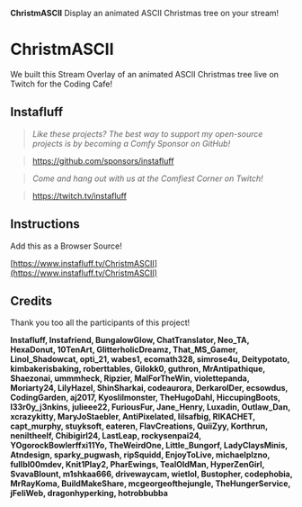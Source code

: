 **ChristmASCII** Display an animated ASCII Christmas tree on your stream!

# ChristmASCII
We built this Stream Overlay of an animated ASCII Christmas tree live on Twitch for the Coding Cafe!

## Instafluff ##
> *Like these projects? The best way to support my open-source projects is by becoming a Comfy Sponsor on GitHub!*

> https://github.com/sponsors/instafluff

> *Come and hang out with us at the Comfiest Corner on Twitch!*

> https://twitch.tv/instafluff

## Instructions ##

Add this as a Browser Source!

[https://www.instafluff.tv/ChristmASCII](https://www.instafluff.tv/ChristmASCII)

## Credits ##
Thank you too all the participants of this project!

**Instafluff, Instafriend, BungalowGlow, ChatTranslator, Neo_TA, HexaDonut, 10TenArt, GlitterholicDreamz, That_MS_Gamer, Linol_Shadowcat, opti_21, wabes1, ecomath328, simrose4u, Deitypotato, kimbakerisbaking, roberttables, Gilokk0, guthron, MrAntipathique, Shaezonai, ummmheck, Ripzier, MalForTheWin, violettepanda, Moriarty24, LilyHazel, ShinSharkai, codeaurora, DerkarolDer, ecsowdus, CodingGarden, aj2017, Kyoslilmonster, TheHugoDahl, HiccupingBoots, l33r0y_j3nkins, julieee22, FuriousFur, Jane_Henry, Luxadin, Outlaw_Dan, xcrazykitty, MaryJoStaebler, AntiPixelated, lilsafbig, RIKACHET, capt_murphy, stuyksoft, eateren, FlavCreations, QuiiZyy, Korthrun, neniltheelf, Chibigirl24, LastLeap, rockysenpai24, YOgorockBowlerffxi11Yo, TheWeirdOne, Little_Bungorf, LadyClaysMinis, Atndesign, sparky_pugwash, ripSquidd, EnjoyToLive, michaelplzno, fullbl00mdev, Knit1Play2, PharEwings, TealOldMan, HyperZenGirl, SvavaBlount, m1shkaa666, drivewaycam, wietlol, Bustopher, codephobia, MrRayKoma, BuildMakeShare, mcgeorgeofthejungle, TheHungerService, jFeliWeb, dragonhyperking, hotrobbubba**
